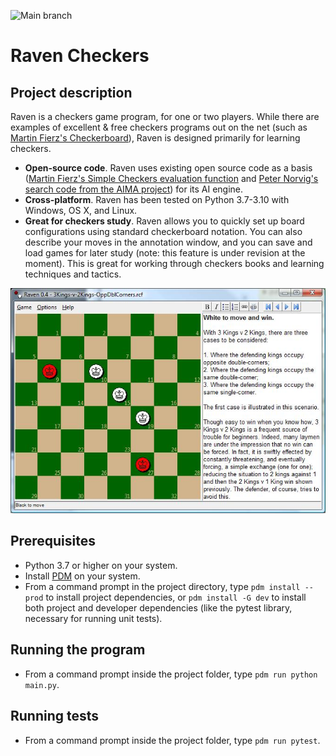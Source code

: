 ![Main branch](https://github.com/bcorfman/raven-checkers/actions/workflows/build-test.yml/badge.svg)

# Raven Checkers

## Project description

Raven is a checkers game program, for one or two players. While there are examples of excellent & free checkers programs out on the net (such as [Martin Fierz's Checkerboard](http://www.fierz.ch/checkers.htm)), Raven is designed primarily for learning checkers.

* **Open-source code**. Raven uses existing open source code as a basis ([Martin Fierz's Simple Checkers evaluation function](http://www.fierz.ch/engines.php) and [Peter Norvig's search code from the AIMA project](http://aima.cs.berkeley.edu/python/readme.html)) for its AI engine.
* **Cross-platform**. Raven has been tested on Python 3.7-3.10 with Windows, OS X, and Linux.
* **Great for checkers study**. Raven allows you to quickly set up board configurations using standard checkerboard notation. You can also describe your moves in the annotation window, and you can save and load games for later study (note: this feature is under revision at the moment). This is great for working through checkers books and learning techniques and tactics.

<img src="images/XcPri.jpg">

## Prerequisites

* Python 3.7 or higher on your system.
* Install [PDM](https://pdm.fming.dev) on your system.
* From a command prompt in the project directory, type `pdm install --prod` to install project dependencies, or `pdm install -G dev` to install both project and developer dependencies (like the pytest library, necessary for running unit tests).

## Running the program

* From a command prompt inside the project folder, type `pdm run python main.py`.

## Running tests

* From a command prompt inside the project folder, type `pdm run pytest`.

